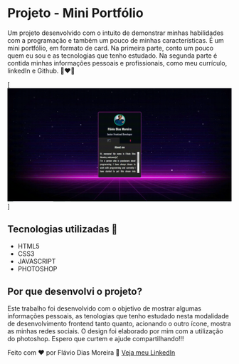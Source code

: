 # Projeto - Mini Portfólio
Um projeto desenvolvido com o intuito de demonstrar minhas habilidades com a programação e também um pouco de minhas características. É um mini portfólio, em formato de card. Na primeira parte, conto um pouco quem eu sou e as tecnologias que tenho estudado. Na segunda parte é contida minhas informações pessoais e profissionais, como meu currículo, linkedIn e Github. 🚀❤🙌


[<img src="./animacao-tela-card.gif">]

## Tecnologias utilizadas 🚀
- HTML5
- CSS3
- JAVASCRIPT
- PHOTOSHOP

## Por que desenvolvi o projeto?
Este trabalho foi desenvolvido com o objetivo de mostrar algumas informações pessoais, as tenologias que tenho estudado nesta modalidade de desenvolvimento frontend tanto quanto, acionando o outro ícone, mostra as minhas redes sociais. O design foi elaborado por mim com a utilização do photoshop. Espero que curtem e ajude compartilhando!!!

Feito com ❤ por Flávio Dias Moreira 👏 [Veja meu LinkedIn](https://www.linkedin.com/in/fl%C3%A1vio-dias-moreira-89102a218/)